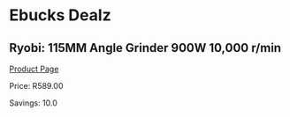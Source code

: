 
# Ebucks Dealz
## Ryobi: 115MM Angle Grinder 900W 10,000 r/min
[Product Page](https://www.ebucks.com/web/shop/productSelected.do?prodId=349609444&catId=336131693)

Price: R589.00

Savings: 10.0


	